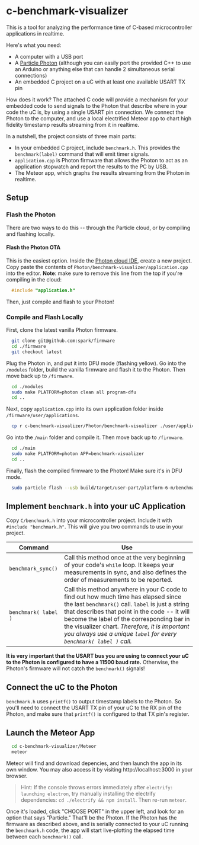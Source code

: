 # c-benchmark-visualizer
This is a tool for analyzing the performance time of C-based microcontroller applications in realtime.

Here's what you need:

*  A computer with a USB port
*  A [Particle Photon](http://particle.io) (although you can easily port the provided C++ to use an Arduino or anything else that can handle 2 simultaneous serial connections)
*  An embedded C project on a uC with at least one available USART TX pin

How does it work?  The attached C code will provide a mechanism for your embedded code to send signals to the Photon that describe where in your code the uC is, by using a single USART pin connection.  We connect the Photon to the computer, and use a local electrified Meteor app to chart high fidelity timestamp results streaming from it in realtime.

In a nutshell, the project consists of three main parts:

*  In your embedded C project, include `benchmark.h`.  This provides the `benchmark(label)` command that will emit timer signals.
*  `application.cpp` is Photon firmware that allows the Photon to act as an application stopwatch and report the results to the PC by USB.
*  The Meteor app, which graphs the results streaming from the Photon in realtime.

## Setup

### Flash the Photon
There are two ways to do this -- through the Particle cloud, or by compiling and flashing locally.

#### Flash the Photon OTA
This is the easiest option.  Inside the [Photon cloud IDE](http://build.particle.io), create a new project.  Copy paste the contents of `Photon/benchmark-visualizer/application.cpp` into the editor.  **Note**: make sure to remove this line from the top if you're compiling in the cloud:

```cpp
  #include "application.h"
```

Then, just compile and flash to your Photon!

### Compile and Flash Locally
First, clone the latest vanilla Photon firmware.
```bash
  git clone git@github.com:spark/firmware
  cd ./firmware
  git checkout latest
```

Plug the Photon in, and put it into DFU mode (flashing yellow).  Go into the `/modules` folder, build the vanilla firmware and flash it to the Photon.  Then move back up to `/firmware`.
```bash
  cd ./modules
  sudo make PLATFORM=photon clean all program-dfu
  cd ..
```

Next, copy `application.cpp` into its own application folder inside `/firmware/user/applications`.
```bash
  cp r c-benchmark-visualizer/Photon/benchmark-visualizer ./user/applications
```

Go into the `/main` folder and compile it.  Then move back up to `/firmware`.
```bash
  cd ./main
  sudo make PLATFORM=photon APP=benchmark-visualizer
  cd ..
```

Finally, flash the compiled firmware to the Photon!  Make sure it's in DFU mode.
```bash
  sudo particle flash --usb build/target/user-part/platform-6-m/benchmark-visualizer.bin
```

## Implement `benchmark.h` into your uC Application
Copy `C/benchmark.h` into your microcontroller project.  Include it with `#include "benchmark.h"`.  This will give you two commands to use in your project.

Command | Use
---|---
`benchmark_sync()` | Call this method once at the very beginning of your code's `while` loop.  It keeps your measurements in sync, and also defines the order of measurements to be reported.
`benchmark( label )` | Call this method anywhere in your C code to find out how much time has elapsed since the last `benchmark()` call.  `label` is just a string that describes that point in the code -- it will become the label of the corresponding bar in the visualizer chart.  *Therefore, it is important you always use a unique `label` for every `benchmark( label )` call.*

**It is very important that the USART bus you are using to connect your uC to the Photon is configured to have a 11500 baud rate.**  Otherwise, the Photon's firmware will not catch the `benchmark()` signals!

## Connect the uC to the Photon
`benchmark.h` uses `printf()` to output timestamp labels to the Photon.  So you'll need to connect the USART TX pin of your uC to the RX pin of the Photon, and make sure that `printf()` is configured to that TX pin's register.

## Launch the Meteor App
```bash
  cd c-benchmark-visualizer/Meteor
  meteor
```

Meteor will find and download depencies, and then launch the app in its own window.  You may also access it by visiting http://localhost:3000 in your browser.

> Hint:  If the console throws errors immediately after `electrify: launching electron`, try manually installing the electrify dependencies: `cd ./electrify && npm install`.  Then re-run `meteor`.

Once it's loaded, click "CHOOSE PORT" in the upper left, and look for an option that says "Particle."  That'll be the Photon.  If the Photon has the firmware as described above, and is serially connected to your uC running the `benchmark.h` code, the app will start live-plotting the elapsed time between each `benchmark()` call.
